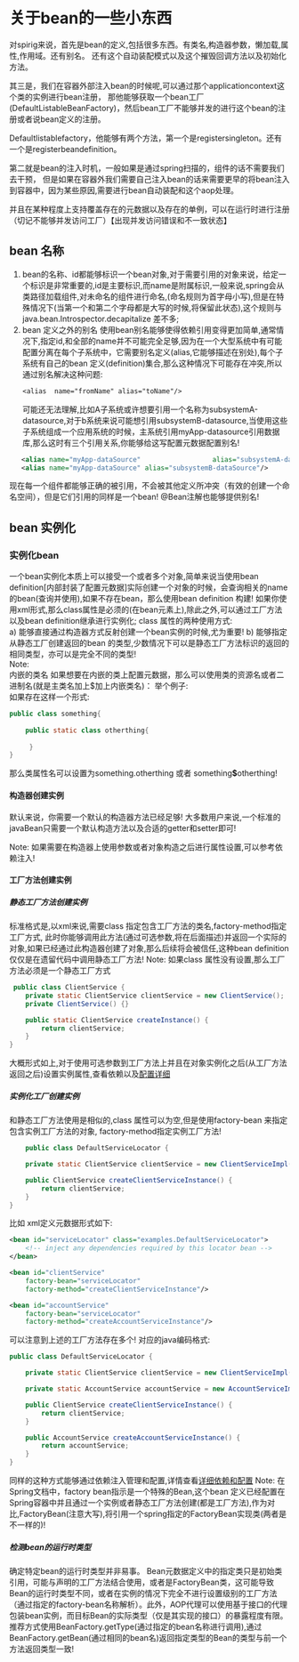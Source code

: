 # 关于bean的一些小东西
对spirig来说，首先是bean的定义,包括很多东西。有类名,构造器参数，懒加载,属性,作用域。还有别名。
还有这个自动装配模式以及这个摧毁回调方法以及初始化方法。

其三是，我们在容器外部注入bean的时候呢,可以通过那个applicationcontext这个类的实例进行bean注册，
    那他能够获取一个bean工厂(DefaultListableBeanFactory)，然后bean工厂不能够并发的进行这个bean的注册或者说bean定义的注册。
    
Defaultlistablefactory，他能够有两个方法，第一个是registersingleton。还有一个是registerbeandefinition。
    
第二就是bean的注入时机，一般如果是通过spring扫描的，组件的话不需要我们去干预，
    但是如果在容器外我们需要自己注入bean的话来需要更早的将bean注入到容器中，因为某些原因,需要进行bean自动装配和这个aop处理。
    
并且在某种程度上支持覆盖存在的元数据以及存在的单例，可以在运行时进行注册（切记不能够并发访问工厂）【出现并发访问错误和不一致状态】
## bean 名称
 1) bean的名称、id都能够标识一个bean对象,对于需要引用的对象来说，给定一个标识是非常重要的,id是主要标识,而name是附属标识,一般来说,spring会从类路径加载组件,对未命名的组件进行命名,(命名规则为首字母小写),但是在特殊情况下(当第一个和第二个字母都是大写的时候,将保留此状态),这个规则与java.bean.Introspector.decapitalize 差不多;
 2) bean 定义之外的别名
    使用bean别名能够使得依赖引用变得更加简单,通常情况下,指定id,和全部的name并不可能完全足够,因为在一个大型系统中有可能配置分离在每个子系统中，它需要别名定义(alias,它能够描述在别处),每个子系统有自己的bean 定义(definition)集合,那么这种情况下可能存在冲突,所以通过别名解决这种问题:
    ```txt
    <alias  name="fromName" alias="toName"/>
    ```
    可能还无法理解,比如A子系统或许想要引用一个名称为subsystemA-datasource,对于b系统来说可能想引用subsystemB-datasource,当使用这些子系统组成一个应用系统的时候，主系统引用myApp-datasource引用数据库,那么这时有三个引用关系,你能够给这写配置元数据配置别名!
 ```xml
    <alias name="myApp-dataSource"                  alias="subsystemA-dataSource"/>
    <alias name="myApp-dataSource" alias="subsystemB-dataSource"/>
 ```
现在每一个组件都能够正确的被引用，不会被其他定义所冲突（有效的创建一个命名空间），但是它们引用的同样是一个bean!
@Bean注解也能够提供别名!
## bean 实例化
### 实例化bean
一个bean实例化本质上可以接受一个或者多个对象,简单来说当使用bean definition[内部封装了配置元数据]实际创建一个对象的时候，会查询相关的name的bean(查询并使用),如果不存在bean，那么使用bean definition 构建!
   如果你使用xml形式,那么class属性是必须的(在bean元素上),除此之外,可以通过工厂方法以及bean definition继承进行实例化;
   class 属性的两种使用方式: <br/>
   a) 能够直接通过构造器方式反射创建一个bean实例的时候,尤为重要!
   b) 能够指定从静态工厂创建返回的bean 的类型,少数情况下可以是静态工厂方法标识的返回的相同类型，亦可以是完全不同的类型! <br/>
   Note: <br/>
   内嵌的类名 如果想要在内嵌的类上配置元数据，那么可以使用类的资源名或者二进制名(就是主类名加上$加上内嵌类名)：
   举个例子: <br/>
   如果存在这样一个形式:
   ```java
   public class something{
    
       public static class otherthing{
                
        }
   }
   ```
那么类属性名可以设置为something.otherthing 或者 something<b>$</b>otherthing!
#### 构造器创建实例
默认来说，你需要一个默认的构造器方法已经足够!
大多数用户来说,一个标准的javaBean只需要一个默认构造方法以及合适的getter和setter即可!
   
Note: 如果需要在构造器上使用参数或者对象构造之后进行属性设置,可以参考依赖注入!

#### 工厂方法创建实例
##### 静态工厂方法创建实例
标准格式是,以xml来说,需要class 指定包含工厂方法的类名,factory-method指定工厂方式, 此时你能够调用此方法(通过可选参数,将在后面描述)并返回一个实际的对象,如果已经通过此构造器创建了对象,那么后续将会被信任,这种bean definition仅仅是在遗留代码中调用静态工厂方法!
 Note: 如果class 属性没有设置,那么工厂方法必须是一个静态工厂方式
```java
 public class ClientService {
    private static ClientService clientService = new ClientService();
    private ClientService() {}

    public static ClientService createInstance() {
        return clientService;
    }
}
```
大概形式如上,对于使用可选参数到工厂方法上并且在对象实例化之后(从工厂方法返回之后)设置实例属性,查看依赖以及[配置详细](https://docs.spring.io/spring-framework/docs/current/reference/html/core.html#beans-factory-properties-detailed)
##### 实例化工厂创建实例
 和静态工厂方法使用是相似的,class 属性可以为空,但是使用factory-bean 来指定包含实例工厂方法的对象, factory-method指定实例工厂方法!
```java
    public class DefaultServiceLocator {

    private static ClientService clientService = new ClientServiceImpl();

    public ClientService createClientServiceInstance() {
        return clientService;
    }
}
```
比如 xml定义元数据形式如下:
```xml
<bean id="serviceLocator" class="examples.DefaultServiceLocator">
    <!-- inject any dependencies required by this locator bean -->
</bean>

<bean id="clientService"
    factory-bean="serviceLocator"
    factory-method="createClientServiceInstance"/>

<bean id="accountService"
    factory-bean="serviceLocator"
    factory-method="createAccountServiceInstance"/>
```
可以注意到上述的工厂方法存在多个!
对应的java编码格式:
```java
public class DefaultServiceLocator {

    private static ClientService clientService = new ClientServiceImpl();

    private static AccountService accountService = new AccountServiceImpl();

    public ClientService createClientServiceInstance() {
        return clientService;
    }

    public AccountService createAccountServiceInstance() {
        return accountService;
    }
}
```
同样的这种方式能够通过依赖注入管理和配置,详情查看[详细依赖和配置](https://docs.spring.io/spring-framework/docs/current/reference/html/core.html#beans-factory-properties-detailed)
Note: 在Spring文档中，factory bean指示是一个特殊的Bean,这个bean 定义已经配置在Spring容器中并且通过一个实例或者静态工厂方法创建(都是工厂方法),作为对比,FactoryBean(注意大写),将引用一个spring指定的FactoryBean实现类(两者是不一样的)!
##### 检测bean的运行时类型
确定特定bean的运行时类型并非易事。 Bean元数据定义中的指定类只是初始类引用，可能与声明的工厂方法结合使用，或者是FactoryBean类，这可能导致Bean的运行时类型不同，或者在实例的情况下完全不进行设置级别的工厂方法（通过指定的factory-bean名称解析）。此外，AOP代理可以使用基于接口的代理包装bean实例，而目标Bean的实际类型（仅是其实现的接口）的暴露程度有限。
推荐方式使用BeanFactory.getType(通过指定的bean名称进行调用),通过BeanFactory.getBean(通过相同的bean名)返回指定类型的Bean的类型与前一个方法返回类型一致!